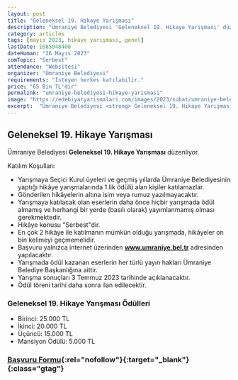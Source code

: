 ```yaml
---
layout: post
title: "Geleneksel 19. Hikaye Yarışması"
description: "Ümraniye Belediyesi 'Geleneksel 19. Hikaye Yarışması' düzenliyor."
category: articles
tags: [mayıs 2023, hikaye yarışması, genel]
lastDate: 1685048400
dateHuman: "26 Mayıs 2023"
comTopic: "Serbest"
attendance: "Websitesi"
organizer: "Ümraniye Belediyesi"
requirements: "İsteyen herkes katılabilir."
price: "65 Bin TL'dir"
permalink: "umraniye-belediyesi-hikaye-yarismasi"
image: "https://edebiyatyarismalari.com/images/2023/subat/umraniye-belediyesi-hikaye-yarismasi.jpg"
excerpt:  "Ümraniye Belediyesi <strong> Geleneksel 19. Hikaye Yarışması </strong> düzenliyor."
---
```


## Geleneksel 19. Hikaye Yarışması
Ümraniye Belediyesi **Geleneksel 19. Hikaye Yarışması** düzenliyor.  

Katılım Koşulları:
- Yarışmaya Seçici Kurul üyeleri ve geçmiş yıllarda Ümraniye Belediyesinin yaptığı hikâye yarışmalarında 1.lik ödülü alan kişiler katılamazlar.
- Gönderilen hikâyelerin altına isim veya rumuz yazılmayacaktır.
- Yarışmaya katılacak olan eserlerin daha önce hiçbir yarışmada ödül almamış ve herhangi bir yerde (basılı olarak) yayımlanmamış olması gerekmektedir.
- Hikâye konusu "Serbest"dir.
- En çok 2 hikâye ile katılmanın mümkün olduğu yarışmada, hikâyeler on bin kelimeyi geçmemelidir.
- Başvuru yalnızca internet üzerinden **www.umraniye.bel.tr** adresinden yapılacaktır.
- Yarışmada ödül kazanan eserlerin her türlü yayın hakları Ümraniye Belediye Başkanlığına aittir.
- Yarışma sonuçları 3 Temmuz 2023 tarihinde açıklanacaktır.
- Ödül töreni tarihi daha sonra ilan edilecektir.


### Geleneksel 19. Hikaye Yarışması Ödülleri
- Birinci: 25.000 TL
- İkinci: 20.000 TL
- Üçüncü: 15.000 TL
- Mansiyon Ödülü: 5.000 TL


### [Başvuru Formu](http://yarisma.umraniye.bel.tr/yarisma-katil-2.html/?ref=edebiyatyarismalari.com){:rel="nofollow"}{:target="_blank"}{:class="gtag"}
